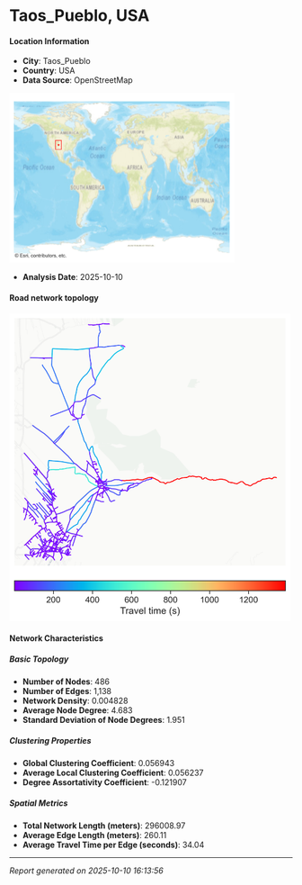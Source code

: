 # Taos_Pueblo, USA

#### Location Information

- **City**: Taos_Pueblo
- **Country**: USA
- **Data Source**: OpenStreetMap
<img src="Taos_Pueblo_location.png" alt="Taos_Pueblo Location Map" width="400" />

- **Analysis Date**: 2025-10-10

#### Road network topology

<img src="Taos_Pueblo_network_map.png" alt="Taos_Pueblo Road Network Map" width="500"/>

#### Network Characteristics

##### Basic Topology

- **Number of Nodes**: 486
- **Number of Edges**: 1,138
- **Network Density**: 0.004828
- **Average Node Degree**: 4.683
- **Standard Deviation of Node Degrees**: 1.951

##### Clustering Properties

- **Global Clustering Coefficient**: 0.056943
- **Average Local Clustering Coefficient**: 0.056237
- **Degree Assortativity Coefficient**: -0.121907

##### Spatial Metrics

- **Total Network Length (meters)**: 296008.97
- **Average Edge Length (meters)**: 260.11
- **Average Travel Time per Edge (seconds)**: 34.04

---
*Report generated on 2025-10-10 16:13:56*
